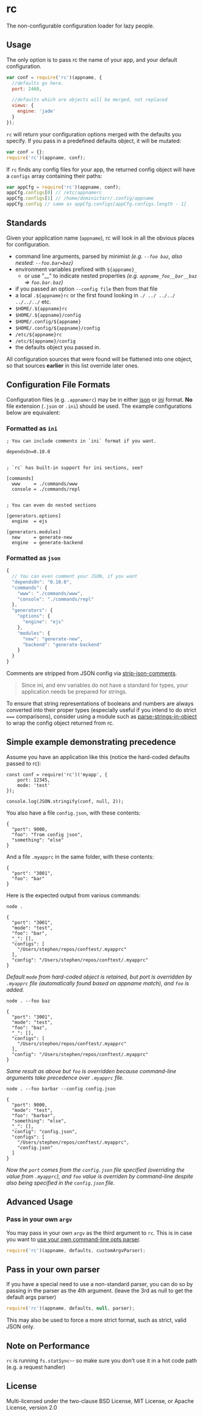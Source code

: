 # rc

The non-configurable configuration loader for lazy people.

## Usage

The only option is to pass rc the name of your app, and your default configuration.

```javascript
var conf = require('rc')(appname, {
  //defaults go here.
  port: 2468,

  //defaults which are objects will be merged, not replaced
  views: {
    engine: 'jade'
  }
});
```

`rc` will return your configuration options merged with the defaults you specify. If you pass in a predefined defaults object, it will be mutated:

```javascript
var conf = {};
require('rc')(appname, conf);
```

If `rc` finds any config files for your app, the returned config object will have a `configs` array containing their paths:

```javascript
var appCfg = require('rc')(appname, conf);
appCfg.configs[0] // /etc/appnamerc
appCfg.configs[1] // /home/dominictarr/.config/appname
appCfg.config // same as appCfg.configs[appCfg.configs.length - 1]
```

## Standards

Given your application name \(`appname`\), rc will look in all the obvious places for configuration.

* command line arguments, parsed by minimist _\(e.g. `--foo baz`, also nested: `--foo.bar=baz`\)_
* environment variables prefixed with `${appname}_`
  * or use "\_\_" to indicate nested properties   _\(e.g. `appname_foo__bar__baz` =&gt; `foo.bar.baz`\)_
* if you passed an option `--config file` then from that file
* a local `.${appname}rc` or the first found looking in `./ ../ ../../ ../../../` etc.
* `$HOME/.${appname}rc`
* `$HOME/.${appname}/config`
* `$HOME/.config/${appname}`
* `$HOME/.config/${appname}/config`
* `/etc/${appname}rc`
* `/etc/${appname}/config`
* the defaults object you passed in.

All configuration sources that were found will be flattened into one object, so that sources **earlier** in this list override later ones.

## Configuration File Formats

Configuration files \(e.g. `.appnamerc`\) may be in either [json](http://json.org/example) or [ini](http://en.wikipedia.org/wiki/INI_file) format. **No** file extension \(`.json` or `.ini`\) should be used. The example configurations below are equivalent:

### Formatted as `ini`

```text
; You can include comments in `ini` format if you want.

dependsOn=0.10.0


; `rc` has built-in support for ini sections, see?

[commands]
  www     = ./commands/www
  console = ./commands/repl


; You can even do nested sections

[generators.options]
  engine  = ejs

[generators.modules]
  new     = generate-new
  engine  = generate-backend
```

### Formatted as `json`

```javascript
{
  // You can even comment your JSON, if you want
  "dependsOn": "0.10.0",
  "commands": {
    "www": "./commands/www",
    "console": "./commands/repl"
  },
  "generators": {
    "options": {
      "engine": "ejs"
    },
    "modules": {
      "new": "generate-new",
      "backend": "generate-backend"
    }
  }
}
```

Comments are stripped from JSON config via [strip-json-comments](https://github.com/sindresorhus/strip-json-comments).

> Since ini, and env variables do not have a standard for types, your application needs be prepared for strings.

To ensure that string representations of booleans and numbers are always converted into their proper types \(especially useful if you intend to do strict `===` comparisons\), consider using a module such as [parse-strings-in-object](https://github.com/anselanza/parse-strings-in-object) to wrap the config object returned from rc.

## Simple example demonstrating precedence

Assume you have an application like this \(notice the hard-coded defaults passed to rc\):

```text
const conf = require('rc')('myapp', {
    port: 12345,
    mode: 'test'
});

console.log(JSON.stringify(conf, null, 2));
```

You also have a file `config.json`, with these contents:

```text
{
  "port": 9000,
  "foo": "from config json",
  "something": "else"
}
```

And a file `.myapprc` in the same folder, with these contents:

```text
{
  "port": "3001",
  "foo": "bar"
}
```

Here is the expected output from various commands:

`node .`

```text
{
  "port": "3001",
  "mode": "test",
  "foo": "bar",
  "_": [],
  "configs": [
    "/Users/stephen/repos/conftest/.myapprc"
  ],
  "config": "/Users/stephen/repos/conftest/.myapprc"
}
```

_Default `mode` from hard-coded object is retained, but port is overridden by `.myapprc` file \(automatically found based on appname match\), and `foo` is added._

`node . --foo baz`

```text
{
  "port": "3001",
  "mode": "test",
  "foo": "baz",
  "_": [],
  "configs": [
    "/Users/stephen/repos/conftest/.myapprc"
  ],
  "config": "/Users/stephen/repos/conftest/.myapprc"
}
```

_Same result as above but `foo` is overridden because command-line arguments take precedence over `.myapprc` file._

`node . --foo barbar --config config.json`

```text
{
  "port": 9000,
  "mode": "test",
  "foo": "barbar",
  "something": "else",
  "_": [],
  "config": "config.json",
  "configs": [
    "/Users/stephen/repos/conftest/.myapprc",
    "config.json"
  ]
}
```

_Now the `port` comes from the `config.json` file specified \(overriding the value from `.myapprc`\), and `foo` value is overriden by command-line despite also being specified in the `config.json` file._

## Advanced Usage

### Pass in your own `argv`

You may pass in your own `argv` as the third argument to `rc`. This is in case you want to [use your own command-line opts parser](https://github.com/dominictarr/rc/pull/12).

```javascript
require('rc')(appname, defaults, customArgvParser);
```

## Pass in your own parser

If you have a special need to use a non-standard parser, you can do so by passing in the parser as the 4th argument. \(leave the 3rd as null to get the default args parser\)

```javascript
require('rc')(appname, defaults, null, parser);
```

This may also be used to force a more strict format, such as strict, valid JSON only.

## Note on Performance

`rc` is running `fs.statSync`-- so make sure you don't use it in a hot code path \(e.g. a request handler\)

## License

Multi-licensed under the two-clause BSD License, MIT License, or Apache License, version 2.0

